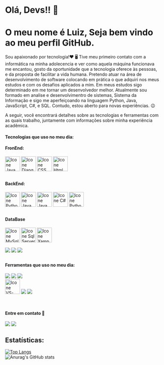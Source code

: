 # Olá, Devs!! 👋
<h1>O meu nome é Luiz, Seja bem vindo ao meu perfil GitHub.</h1> 

Sou apaixonado por tecnologia!❤️ 🖥
Tive meu primeiro contato com a informática na minha adolecencia e ver como aquela máquina funcionava me encantou, 
gosto da oportunidade que a tecnologia oferece às pessoas, e da proposta de facilitar a vida humana.
Pretendo atuar na área de desenvolvimento de software colocando em prática o que adquiri nos meus estudos e com os desafios aplicados a mim.
Em meus estudos sigo determinado em me tornar um desenvolvedor melhor.
Atualmente sou formado em analise e desenvolvimentro de sistemas, Sistema da Informação e sigo me aperfeiçoando na linguagem Python, Java, JavaScript,
C#, e SQL. Contudo, estou aberto para novas experiências. 😉

A seguir, você encontrará detalhes sobre as tecnologias e ferramentas com as quais trabalho, juntamente com informações sobre minha experiência acadêmica.


 
  #### Tecnologias que uso no meu dia: 

  #### FronEnd:
  
  [<img height="48px" width="48px" alt="Icone Java Script" src="https://skillicons.dev/icons?i=js"/>](https://developer.mozilla.org/pt-BR/docs/Web/JavaScript)
  [<img height="48px" width="48px" alt="Icone Django" src="https://skillicons.dev/icons?i=django"/>](https://docs.djangoproject.com/en/5.0/)
   [<img height="48px" width="48px" alt="Icone CSS" src="https://skillicons.dev/icons?i=css"/>](https://developer.mozilla.org/pt-BR/docs/Web/CSS) 
  [<img height="48px" width="48px" alt="Icone Html" src="https://skillicons.dev/icons?i=html"/>](https://developer.mozilla.org/pt-BR/docs/Web/HTML) 
  
  ##
   
  #### BackEnd:
  
  [<img height="48px" width="48px" alt="Icone Python" src="https://skillicons.dev/icons?i=python"/>](https://www.python.org/) 
  [<img height="48px" width="48px" alt="Icone Java Script" src="https://skillicons.dev/icons?i=js"/>](https://developer.mozilla.org/pt-BR/docs/Web/JavaScript)
  [<img height="48px" width="48px" alt="Icone Java" src="https://skillicons.dev/icons?i=java"/>](https://www.oracle.com/br/java/technologies/) 
  [<img height="48px" width="48px" alt="Icone C#" src="https://skillicons.dev/icons?i=cs"/>](https://learn.microsoft.com/pt-br/cpp/cpp/?view=msvc-170) 
  [<img height="48px" width="48px" alt="Icone Python" src="https://skillicons.dev/icons?i=cpp"/>](https://dotnet.microsoft.com/pt-br/languages/csharp) 

 ##
  
  #### DataBase

  [<img height="48px" width="48px" alt="Icone MySql" src="https://skillicons.dev/icons?i=mysql"/>](https://www.mysql.com/) 
  [<img height="48px" width="48px" alt="Icone Sql Server" src="https://skillicons.dev/icons?i=sqlserver"/>](https://learn.microsoft.com/pt-br/sql/?view=sql-server-ver16) 
  [<img height="48px" width="48px" alt="Icone Xampp" src="https://skillicons.dev/icons?i=xampp"/>](https://www.apachefriends.org/docs/) 
  
  <a href="https://www.mysql.com/"><img src="https://img.shields.io/badge/MySQL-005C84?style=for-the-badge&logo=mysql&logoColor=white" target="_blank"></a>
  <a href="https://learn.microsoft.com/pt-br/sql/?view=sql-server-ver16"><img src="https://img.shields.io/badge/Microsoft%20SQL%20Server-CC2927?style=for-the-badge&logo=microsoft%20sql%20server&logoColor=white" target="_blank"></a>
  <a href="https://www.apachefriends.org/docs/"><img src="https://img.shields.io/badge/Xampp-F37623?style=for-the-badge&logo=xampp&logoColor=white" target="_blank"></a>
  <br/>
  ##
  
  #### Ferramentas que uso no meu dia:  
   
  <a href="https://www.eclipse.org/"><img src="https://img.shields.io/badge/Eclipse-2C2255?style=for-the-badge&logo=eclipse&logoColor=white" target="_blank"></a>
  <a href="https://www.jetbrains.com/pt-br/pycharm/"><img src="https://img.shields.io/badge/PyCharm-000000.svg?&style=for-the-badge&logo=PyCharm&logoColor=white" target="_blank"></a>
  <a href="https://chatgpt.com/"><img src="https://img.shields.io/badge/chatGPT-74aa9c?style=for-the-badge&logo=openai&logoColor=white" target="_black"><a>
  <br/>
  [<img height="48px" width="48px" alt="Icone VS-Code" src="https://skillicons.dev/icons?i=vscode"/>](https://code.visualstudio.com) 
  <a href="https://visualstudio.microsoft.com/pt-br/downloads/"><img src="https://img.shields.io/badge/Visual_Studio-5C2D91?style=for-the-badge&logo=visual%20studio&logoColor=white" target="_blank"></a>
   <a href="https://github.com/"><img src="https://img.shields.io/badge/github-%23121011.svg?style=for-the-badge&logo=github&logoColor=white" target="_blank"></a>
   
   <br/>   

#### Entre em contato :calling:

<a href="https://www.linkedin.com/in/luiz-carvalho-a974a3172" target="_blank"><img src="https://img.shields.io/badge/-LinkedIn-%230077B5?style=for-the-badge&logo=linkedin&logoColor=white" target="_blank"></a>
<a href= "mailto:luiz.fe.carvalho36@gmail.com"><img src="https://img.shields.io/badge/Gmail-D14836?style=for-the-badge&logo=gmail&logoColor=white" target="_blank"></a>




 ## Estatísticas:

 [![Top Langs](https://github-readme-stats.vercel.app/api/top-langs/?username=luizcarvalho2000&layout=compact)](https://github.com/luizcarvalho2000/github-readme-stats)
 <br/>
 ![Anurag's GitHub stats](https://github-readme-stats.vercel.app/api?username=luizcarvalho2000&show_icons=true&theme=tokyonight)

   

    
  

  
